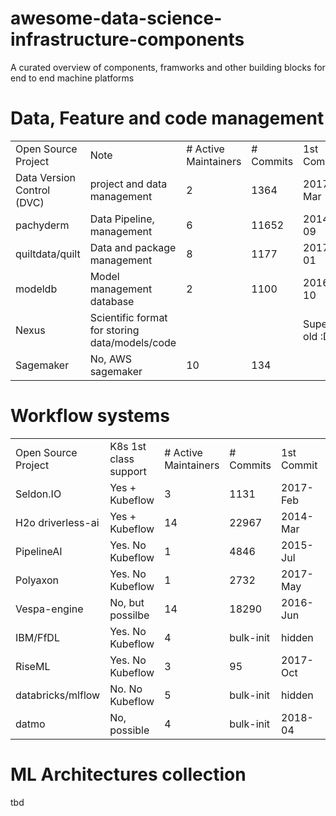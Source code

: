 # awesome-data-science-infrastructure-components

A curated overview of components, framworks and other building blocks for end to end machine platforms


# Data, Feature and code management


|||||||
|--- |--- |--- |--- |--- |--- |
|Open Source Project|Note|# Active Maintainers|# Commits|1st Commit|Comp|
|Data Version Control (DVC)|project and data management|2|1364|2017-Mar|#readme|
|pachyderm|Data Pipeline, management|6|11652|2014-09|tbd|
|quiltdata/quilt|Data and package management|8|1177|2017-01|tbd|
|modeldb|Model management database|2|1100|2016-10||
|Nexus|Scientific format for storing data/models/code|||Super old :D||
|Sagemaker|No, AWS sagemaker|10|134|||

# Workflow systems


|||||||
|--- |--- |--- |--- |--- |--- |
|Open Source Project|K8s 1st class support|# Active Maintainers|# Commits|1st Commit|Comp|
|Seldon.IO|Yes + Kubeflow|3|1131|2017-Feb|#6|
|H2o driverless-ai|Yes + Kubeflow|14|22967|2014-Mar|#12|
|PipelineAI|Yes. No Kubeflow|1|4846|2015-Jul|#273|
|Polyaxon|Yes. No Kubeflow|1|2732|2017-May|#88|
|Vespa-engine|No, but possilbe|14|18290|2016-Jun|#5854|
|IBM/FfDL|Yes. No Kubeflow|4|bulk-init|hidden|#77|
|RiseML|Yes. No Kubeflow|3|95|2017-Oct|#9|
|databricks/mlflow|No. No Kubeflow|5|bulk-init|hidden|#58|
|datmo|No, possible|4|bulk-init|2018-04|#213|

# ML Architectures collection

tbd